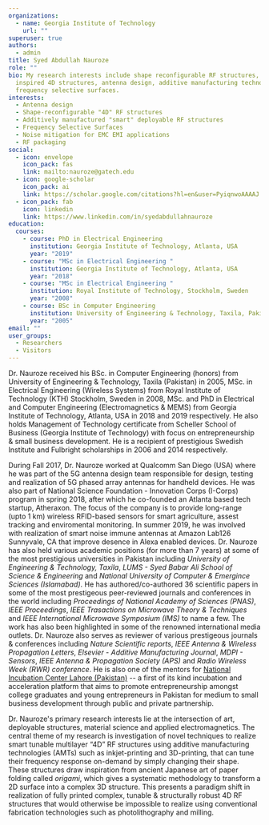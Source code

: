 ```yaml
---
organizations:
  - name: Georgia Institute of Technology
    url: ""
superuser: true
authors:
  - admin
title: Syed Abdullah Nauroze
role: ""
bio: My research interests include shape reconfigurable RF structures, origami
  inspired 4D structures, antenna design, additive manufacturing technologies &
  frequency selective surfaces.
interests:
  - Antenna design
  - Shape-reconfigurable "4D" RF structures
  - Additively manufactured "smart" deployable RF structures
  - Frequency Selective Surfaces
  - Noise mitigation for EMC EMI applications
  - RF packaging
social:
  - icon: envelope
    icon_pack: fas
    link: mailto:nauroze@gatech.edu
  - icon: google-scholar
    icon_pack: ai
    link: https://scholar.google.com/citations?hl=en&user=PyiqnwoAAAAJ
  - icon_pack: fab
    icon: linkedin
    link: https://www.linkedin.com/in/syedabdullahnauroze
education:
  courses:
    - course: PhD in Electrical Engineering
      institution: Georgia Institute of Technology, Atlanta, USA
      year: "2019"
    - course: "MSc in Electrical Engineering "
      institution: Georgia Institute of Technology, Atlanta, USA
      year: "2018"
    - course: "MSc in Electrical Engineering "
      institution: Royal Institute of Technology, Stockholm, Sweden
      year: "2008"
    - course: BSc in Computer Engineering
      institution: University of Engineering & Technology, Taxila, Pakistan
      year: "2005"
email: ""
user_groups:
  - Researchers
  - Visitors
---
```

Dr. Nauroze received his BSc. in Computer Engineering (honors) from University of Engineering & Technology, Taxila (Pakistan) in 2005, MSc. in Electrical Engineering (Wireless Systems) from Royal Institute of Technology (KTH) Stockholm, Sweden in 2008, MSc. and PhD in Electrical and Computer Engineering (Electromagnetics & MEMS) from Georgia Institute of Technology, Atlanta, USA in 2018 and 2019 respectively. He also holds Management of Technology certificate from Scheller School of Business (Georgia Institute of Technology) with focus on entrepreneurship & small business development. He is a recipient of prestigious Swedish Institute and Fulbright scholarships in 2006 and 2014 respectively.

During Fall 2017, Dr. Nauroze worked at Qualcomm San Diego (USA) where he was part of the 5G antenna design team responsible for design, testing and realization of 5G phased array antennas for handheld devices. He was also part of National Science Foundation - Innovation Corps (I-Corps) program in spring 2018, after which he co-founded an Atlanta based tech startup, Atheraxon. The focus of the company is to provide long-range (upto 1 km) wireless RFID-based sensors for smart agriculture, assest tracking and enviromental monitoring. In summer 2019, he was involved with realization of smart noise immune antennas at Amazon Lab126 Sunnyvale, CA that improve desence in Alexa enabled devices. Dr. Nauroze has also held various academic positions (for more than 7 years) at some of the most prestigious universities in Pakistan including *University of Engineering & Technology, Taxila*, *LUMS - Syed Babar Ali School of Science & Engineering* and *National University of Computer & Emergince Sciences (Islamabad)*. He has authored/co-authored 36 scientific papers in some of the most prestigeous peer-reviewed journals and conferences in the world including *Proceedings of National Academy of Sciences (PNAS)*, *IEEE Proceedings*, *IEEE Trasactions on Microwave Theory & Techniques* and *IEEE International Microwave Symposium (IMS)* to name a few. The work has also been highlighted in some of the renowned international media outlets. Dr. Nauroze also serves as reviewer of various prestigeous journals & conferences including *Nature Scientific reports*, *IEEE Antenna & Wireless Propagation Letters*, *Elsevier - Additive Manufacturing Journal*, *MDPI - Sensors*, *IEEE Antenna & Propagation Society (APS)* and *Radio Wireless Week (RWR) conference*. He is also one of the mentors for [National Incubation Center Lahore (Pakistan)](https://niclahore.lums.edu.pk/) -- a first of its kind incubation and acceleration platform that aims to promote entrepreneurship amongst college graduates and young entrepreneurs in Pakistan for medium to small business development through public and private partnership.

Dr. Nauroze's primary research interests lie at the intersection of art, deployable structures, material science and applied electromagnetics. The central theme of my research is investigation of novel techniques to realize smart tunable multilayer “4D” RF structures using additive manufacturing technologies (AMTs) such as inkjet-printing and 3D-printing, that can tune their frequency response on-demand by simply changing their shape. These structures draw inspiration from ancient Japanese art of paper folding called *origami*, which gives a systematic methodology to transform a 2D surface into a complex 3D structure. This presents a paradigm shift in realization of fully printed complex, tunable & structurally robust 4D RF structures that would otherwise be impossible to realize using conventional fabrication technologies such as photolithography and milling. 
